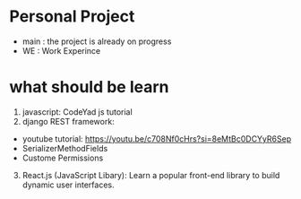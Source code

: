 # Personal Project
- main : the project is already on progress
- WE : Work Experince

# what should be learn 
1. javascript: CodeYad js tutorial
2. django REST framework:
  - youtube tutorial: https://youtu.be/c708Nf0cHrs?si=8eMtBc0DCYyR6Sep
  - SerializerMethodFields
  - Custome Permissions
3. React.js (JavaScript Libary): Learn a popular front-end library to build dynamic user interfaces.
